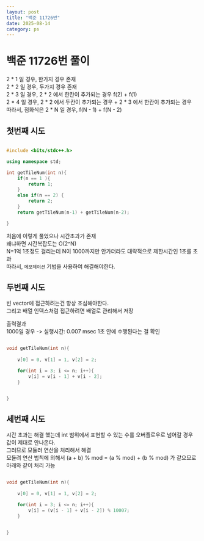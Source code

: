 ```yaml
---
layout: post
title: "백준 11726번"
date: 2025-08-14 
category: ps
---
```


# 백준 11726번 풀이

2 * 1 일 경우, 한가지 경우 존재 <br>
2 * 2 일 경우, 두가지 경우 존재 <br>
2 * 3 일 경우, 2 * 2 에서 한칸이 추가되는 경우 f(2) + f(1) <br>
2 * 4 일 경우, 2 * 2 에서 두칸이 추가되는 경우  + 2 * 3 에서 한칸이 추가되는 경우 <br>
따라서, 점화식은 2 * N 일 경우, f(N - 1) + f(N - 2) <br>

## 첫번째 시도 

```cpp

#include <bits/stdc++.h>

using namespace std;

int getTileNum(int n){
	if(n == 1 ){
		return 1;
	}
	else if(n == 2) {
		return 2;
	}
	return getTileNum(n-1) + getTileNum(n-2);

}


```
처음에 이렇게 풀었으나 시간초과가 존재  <br>
왜냐하면 시간복잡도는 O(2^N) <br>
N=1억  1초정도 걸리는데 N이 1000까지만 안가더라도 대략적으로 제한시간인 1초를 초과 <br>
따라서, `메모제이션` 기법을 사용하여 해결해야한다.  <br>



## 두번째 시도

빈 vector에 접근하려는건 항상 조심해야한다.   <br> 
그리고 배열 인덱스처럼 접근하려면 배열로 관리해서 저장  <br>


출력결과 <br>
1000일 경우 -> 실행시간: 0.007 msec 1초 안에 수행된다는 걸 확인 <br>

```cpp

void getTileNum(int n){
	
	v[0] = 0, v[1] = 1, v[2] = 2;

	for(int i = 3; i <= n; i++){
		v[i] = v[i - 1] + v[i - 2];
	}


}

```

## 세번째 시도 

시간 초과는 해결 했는데 int 범위에서 표현할 수 있는 수를 오버플로우로 넘어갈 경우 값이 제대로 안나온다.<br> 그러므로 모듈러 연산을 처리해서 해결 <br>
모듈려 연산 법칙에 의해서
(a + b) % mod = (a % mod) + (b % mod) 가 같으므로 아래와 같이 처리 가능 <br>

```cpp

void getTileNum(int n){
	
	v[0] = 0, v[1] = 1, v[2] = 2;

	for(int i = 3; i <= n; i++){
		v[i] = (v[i - 1] + v[i - 2]) % 10007;
	}


}

```
